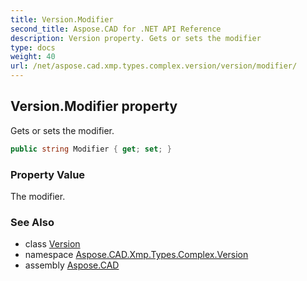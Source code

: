 ```yaml
---
title: Version.Modifier
second_title: Aspose.CAD for .NET API Reference
description: Version property. Gets or sets the modifier
type: docs
weight: 40
url: /net/aspose.cad.xmp.types.complex.version/version/modifier/
---
```

## Version.Modifier property

Gets or sets the modifier.

```csharp
public string Modifier { get; set; }
```

### Property Value

The modifier.

### See Also

* class [Version](../)
* namespace [Aspose.CAD.Xmp.Types.Complex.Version](../../../aspose.cad.xmp.types.complex.version/)
* assembly [Aspose.CAD](../../../)



